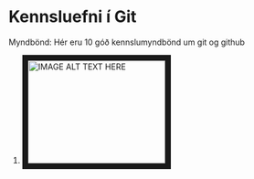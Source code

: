 # Kennsluefni í Git

Myndbönd:
Hér eru 10 góð kennslumyndbönd um git og github
1. <a href="http://www.youtube.com/watch?feature=player_embedded&v=3RjQznt-8kE
" target="_blank"><img src="http://img.youtube.com/vi/3RjQznt-8kE/0.jpg" 
alt="IMAGE ALT TEXT HERE" width="240" height="180" border="10" /></a>
